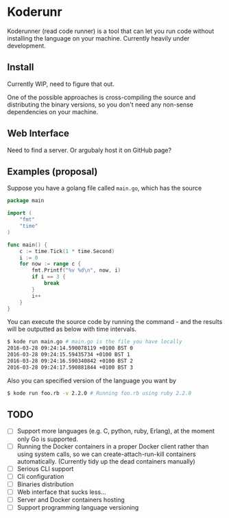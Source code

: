 # Koderunr

Koderunner (read code runner) is a tool that can let you run code without installing the language on your machine. Currently heavily under development.

## Install

Currently WIP, need to figure that out.

One of the possible approaches is cross-compiling the source and distributing the binary versions, so you don't need any non-sense dependencies on your machine.


## Web Interface

Need to find a server. Or argubaly host it on GitHub page?

## Examples (proposal)

Suppose you have a golang file called `main.go`, which has the source

```go
package main

import (
	"fmt"
	"time"
)

func main() {
	c := time.Tick(1 * time.Second)
	i := 0
	for now := range c {
		fmt.Printf("%v %d\n", now, i)
		if i == 3 {
			break
		}
		i++
	}
}
```

You can execute the source code by running the command - and the results will be outputted as below with time intervals.

```bash
$ kode run main.go # main.go is the file you have locally
2016-03-28 09:24:14.590078119 +0100 BST 0
2016-03-28 09:24:15.59435734 +0100 BST 1
2016-03-28 09:24:16.590340842 +0100 BST 2
2016-03-28 09:24:17.590881844 +0100 BST 3
```

Also you can specified version of the language you want by

```bash
$ kode run foo.rb -v 2.2.0 # Running foo.rb using ruby 2.2.0
```

## TODO

- [ ] Support more languages (e.g. C, python, ruby, Erlang), at the moment only Go is supported.
- [ ] Running the Docker containers in a proper Docker client rather than using system calls, so we can create-attach-run-kill containers automatically. (Currently tidy up the dead containers manually)
- [ ] Serious CLI support
- [ ] Cli configuration
- [ ] Binaries distribution
- [ ] Web interface that sucks less...
- [ ] Server and Docker containers hosting
- [ ] Support programming language versioning
